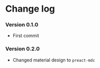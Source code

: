# Change log
### Version 0.1.0
- First commit
### Version 0.2.0
- Changed material design to `preact-mdc`
